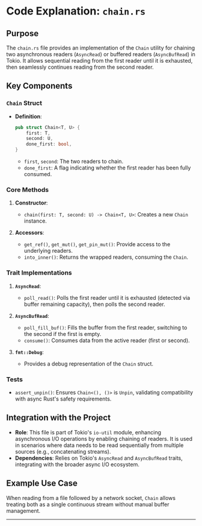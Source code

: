 # Code Explanation: `chain.rs`

## Purpose
The `chain.rs` file provides an implementation of the `Chain` utility for chaining two asynchronous readers (`AsyncRead`) or buffered readers (`AsyncBufRead`) in Tokio. It allows sequential reading from the first reader until it is exhausted, then seamlessly continues reading from the second reader.

## Key Components

### `Chain` Struct
- **Definition**: 
  ```rust
  pub struct Chain<T, U> {
      first: T,
      second: U,
      done_first: bool,
  }
  ```
  - `first`, `second`: The two readers to chain.
  - `done_first`: A flag indicating whether the first reader has been fully consumed.

### Core Methods
1. **Constructor**:
   - `chain(first: T, second: U) -> Chain<T, U>`: Creates a new `Chain` instance.

2. **Accessors**:
   - `get_ref()`, `get_mut()`, `get_pin_mut()`: Provide access to the underlying readers.
   - `into_inner()`: Returns the wrapped readers, consuming the `Chain`.

### Trait Implementations
1. **`AsyncRead`**:
   - `poll_read()`: Polls the first reader until it is exhausted (detected via buffer remaining capacity), then polls the second reader.

2. **`AsyncBufRead`**:
   - `poll_fill_buf()`: Fills the buffer from the first reader, switching to the second if the first is empty.
   - `consume()`: Consumes data from the active reader (first or second).

3. **`fmt::Debug`**:
   - Provides a debug representation of the `Chain` struct.

### Tests
- `assert_unpin()`: Ensures `Chain<(), ()>` is `Unpin`, validating compatibility with async Rust's safety requirements.

## Integration with the Project
- **Role**: This file is part of Tokio's `io-util` module, enhancing asynchronous I/O operations by enabling chaining of readers. It is used in scenarios where data needs to be read sequentially from multiple sources (e.g., concatenating streams).
- **Dependencies**: Relies on Tokio's `AsyncRead` and `AsyncBufRead` traits, integrating with the broader async I/O ecosystem.

## Example Use Case
When reading from a file followed by a network socket, `Chain` allows treating both as a single continuous stream without manual buffer management.

---
